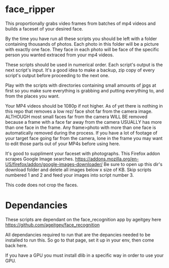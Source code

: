 # face_ripper
This proportionally grabs video frames from batches of mp4 videos and builds a faceset of your desired face.

By the time you have run all these scripts you should be left with a folder containing thousands of photos.
Each photo in this folder will be a picture with exactly one face.
They face in each photo will be face of the specific person you wanted extraced from your mp4 videos.

These scripts should be used in numerical order.
Each script's output is the next script's input.
It's a good idea to make a backup, zip copy of every script's output before proceeding to the next one.

Play with the scripts with directories containing small amounts of jpgs at first so you make sure everything
is grabbing and putting everything to, and from the places you want.

Your MP4 videos should be 1080p if not higher. As of yet there is nothing in this repo that removes a low rez/
face shot far from the camera image. ALTHOUGH most small faces far from the camera WILL BE removed because a frame with
a face far away from the camera USUALLY has more than one face in the frame. Any frame>photo with more than one face
is automatically removed during the process. If you have a lot of footage of your target face going far from the camera,
lone in the frame you may want to edit those parts out of your MP4s before using here.

It's good to suppliment your faceset with photographs. This Firefox addon scrapes Google Image searches.
https://addons.mozilla.org/en-US/firefox/addon/google-images-downloader/
Be sure to open up this dir's download folder and delete all images below x size of KB.
Skip scripts numbered 1 and 2 and feed your images into script number 3.

This code does not crop the faces.

# Dependancies
These scripts are dependant on the face_recognition app by ageitgey here https://github.com/ageitgey/face_recognition

All dependancies required to run that are the depancies needed to be installed to run this. So go to that page, set it
up in your env, then come back here.

If you have a GPU you must install dlib in a specific way in order to use your GPU.
